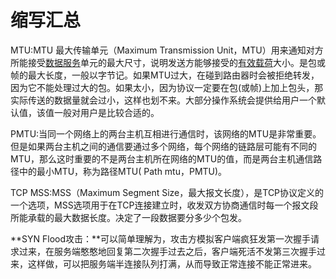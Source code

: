 # 缩写汇总

MTU:MTU 最大传输单元（Maximum Transmission Unit，MTU）用来通知对方所能接受[数据服务](https://link.zhihu.com/?target=https%3A//baike.baidu.com/item/%25E6%2595%25B0%25E6%258D%25AE%25E6%259C%258D%25E5%258A%25A1/23724818)单元的最大尺寸，说明发送方能够接受的[有效载荷](https://link.zhihu.com/?target=https%3A//baike.baidu.com/item/%25E6%259C%2589%25E6%2595%2588%25E8%25BD%25BD%25E8%258D%25B7/3653893)大小。是包或帧的最大长度，一般以字节记。如果MTU过大，在碰到路由器时会被拒绝转发，因为它不能处理过大的包。如果太小，因为协议一定要在包(或帧)上加上包头，那实际传送的数据量就会过小，这样也划不来。大部分操作系统会提供给用户一个默认值，该值一般对用户是比较合适的。

PMTU:当同一个网络上的两台主机互相进行通信时，该网络的MTU是非常重要。但是如果两台主机之间的通信要通过多个网络，每个网络的链路层可能有不同的MTU，那么这时重要的不是两台主机所在网络的MTU的值，而是两台主机通信路径中的最小MTU，称为路径MTU( Path mtu，PMTU)。

TCP MSS:MSS（Maximum Segment Size，最大报文长度），是TCP协议定义的一个选项，MSS选项用于在TCP连接建立时，收发双方协商通信时每一个报文段所能承载的最大数据长度。决定了一段数据要分多少个包发。

**SYN Flood攻击：**可以简单理解为，攻击方模拟客户端疯狂发第一次握手请求过来，在服务端憨憨地回复第二次握手过去之后，客户端死活不发第三次握手过来，这样做，可以把服务端半连接队列打满，从而导致正常连接不能正常进来。
